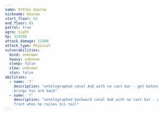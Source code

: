 ```yaml
---
name: Orthos Gowrow
nickname: Gowrow
start_floor: 63
end_floor: 65
patrol: true
agro: Sight
hp: 324548
attack_damage: 11408
attack_type: Physical
vulnerabilities:
  bind: unknown
  heavy: unknown
  sleep: false
  slow: unknown
  stun: false
abilities:
  - name: '?'
    description: "untelegraphed conal AoE with no cast bar - get behind when he
    brings his arm back"
  - name: '?'
    description: "untelegraphed backward conal AoE with no cast bar - get in
    front when he raises his tail"
---
```

